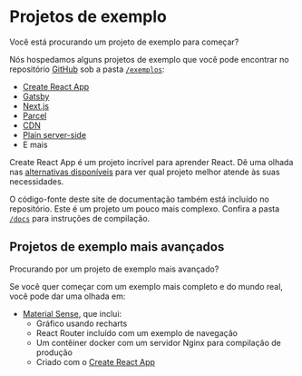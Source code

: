 # Projetos de exemplo

<p class="description">Você está procurando um projeto de exemplo para começar?</p>

Nós hospedamos alguns projetos de exemplo que você pode encontrar no repositório [GitHub](https://github.com/mui-org/material-ui) sob a pasta [`/exemplos`](https://github.com/mui-org/material-ui/tree/master/examples):

- [Create React App](https://github.com/mui-org/material-ui/tree/master/examples/create-react-app)
- [Gatsby](https://github.com/mui-org/material-ui/tree/master/examples/gatsby)
- [Next.js](https://github.com/mui-org/material-ui/tree/master/examples/nextjs)
- [Parcel](https://github.com/mui-org/material-ui/tree/master/examples/parcel)
- [CDN](https://github.com/mui-org/material-ui/tree/master/examples/cdn)
- [Plain server-side](https://github.com/mui-org/material-ui/tree/master/examples/ssr)
- E mais

Create React App é um projeto incrível para aprender React. Dê uma olhada nas [alternativas disponíveis](https://github.com/facebook/create-react-app/blob/master/README.md#popular-alternatives) para ver qual projeto melhor atende às suas necessidades.

O código-fonte deste site de documentação também está incluído no repositório. Este é um projeto um pouco mais complexo. Confira a pasta [`/docs`](https://github.com/mui-org/material-ui/tree/master/docs) para instruções de compilação.

## Projetos de exemplo mais avançados

Procurando por um projeto de exemplo mais avançado?

Se você quer começar com um exemplo mais completo e do mundo real, você pode dar uma olhada em:

- [Material Sense](https://github.com/alexanmtz/material-sense), que inclui: 
  - Gráfico usando recharts
  - React Router incluído com um exemplo de navegação
  - Um contêiner docker com um servidor Nginx para compilação de produção
  - Criado com o [Create React App](https://facebook.github.io/create-react-app/)